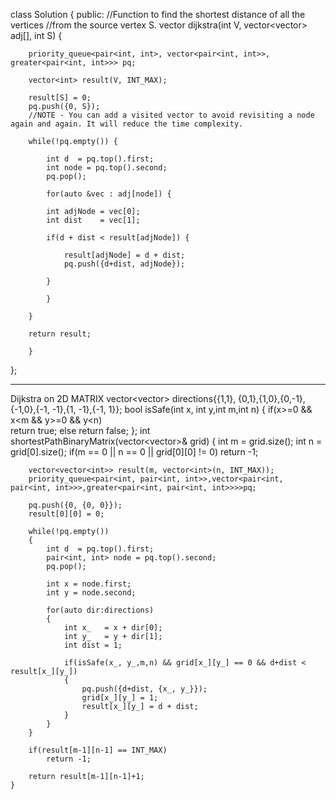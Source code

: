 class Solution
{
	public:
	   //Function to find the shortest distance of all the vertices
    	   //from the source vertex S.
	    vector <int> dijkstra(int V, vector<vector<int>> adj[], int S) {

		priority_queue<pair<int, int>, vector<pair<int, int>>, greater<pair<int, int>>> pq;

		vector<int> result(V, INT_MAX);

		result[S] = 0;
		pq.push({0, S});
		//NOTE - You can add a visited vector to avoid revisiting a node again and again. It will reduce the time complexity.

		while(!pq.empty()) {

		    int d  = pq.top().first;
		    int node = pq.top().second;
		    pq.pop();

		    for(auto &vec : adj[node]) {

			int adjNode = vec[0];
			int dist    = vec[1];

			if(d + dist < result[adjNode]) {

			    result[adjNode] = d + dist;
			    pq.push({d+dist, adjNode});

			}

		    }

		}

		return result;

	    }
}; 


-------------------------------------------------------
Dijkstra on 2D MATRIX
 vector<vector<int>> directions{{1,1}, {0,1},{1,0},{0,-1},{-1,0},{-1, -1},{1, -1},{-1, 1}};
    bool isSafe(int x, int y,int m,int n) 
    {
        if(x>=0 && x<m && y>=0 && y<n)  
        return true;
        else
        return false;
    };
    int shortestPathBinaryMatrix(vector<vector<int>>& grid) 
    {
        int m = grid.size();
        int n = grid[0].size();
        if(m == 0 || n == 0 || grid[0][0] != 0)
        return -1;

        vector<vector<int>> result(m, vector<int>(n, INT_MAX));
        priority_queue<pair<int, pair<int, int>>,vector<pair<int, pair<int, int>>>,greater<pair<int, pair<int, int>>>>pq;
        
        pq.push({0, {0, 0}});
        result[0][0] = 0;
  
        while(!pq.empty()) 
        {
            int d  = pq.top().first;
            pair<int, int> node = pq.top().second;
            pq.pop();

            int x = node.first;
            int y = node.second;
                
            for(auto dir:directions) 
            {
                int x_   = x + dir[0];
                int y_   = y + dir[1];
                int dist = 1;

                if(isSafe(x_, y_,m,n) && grid[x_][y_] == 0 && d+dist < result[x_][y_]) 
                {
                    pq.push({d+dist, {x_, y_}});
                    grid[x_][y_] = 1;
                    result[x_][y_] = d + dist;
                }
            }
        }
        
        if(result[m-1][n-1] == INT_MAX)
            return -1;
        
        return result[m-1][n-1]+1;
    }